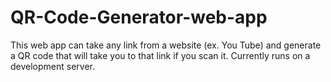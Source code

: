 # QR-Code-Generator-web-app
This web app can take any link from a website (ex. You Tube) and generate a QR code that will take you to that link if you scan it.
Currently runs on a development server.

